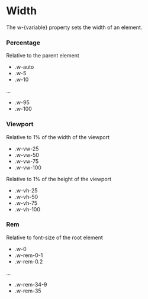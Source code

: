# Width

The w-{variable} property sets the width of an element.

### Percentage

Relative to the parent element

- .w-auto
- .w-5
- .w-10

...

- .w-95
- .w-100

### Viewport

Relative to 1% of the width of the viewport

- .w-vw-25
- .w-vw-50
- .w-vw-75
- .w-vw-100

Relative to 1% of the height of the viewport

- .w-vh-25
- .w-vh-50
- .w-vh-75
- .w-vh-100

### Rem

Relative to font-size of the root element

- .w-0
- .w-rem-0-1
- .w-rem-0.2

...

- .w-rem-34-9
- .w-rem-35
